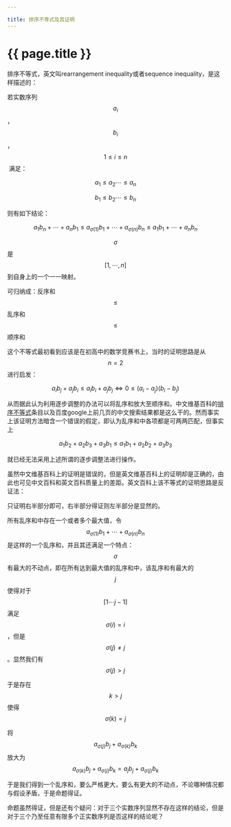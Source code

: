 ```yaml
---

title: 排序不等式及其证明
---
```


{{ page.title }}
===============

排序不等式，英文叫rearrangement inequality或者sequence inequality，是这样描述的：

若实数序列$$ a_i $$ ，$$ b_i $$，  $$ 1 \leq i \leq n $$  满足：

$$ a_1 \leq a_2 \cdots \leq a_n $$

$$ b_1 \leq b_2 \cdots \leq b_n $$

则有如下结论：

$$ a_1b_n+\cdots+a_nb_1 \leq a_{\sigma(1)}b_1+\cdots+a_{\sigma(n)}b_n \leq a_1b_1+\cdots+a_nb_n $$

$$\sigma$$是$$[1,\cdots,n]$$到自身上的一个一一映射。

可归纳成：反序和$$\leq$$乱序和$$\leq$$顺序和

这个不等式最初看到应该是在初高中的数学竞赛书上，当时的证明思路是从$$n=2$$进行启发：

$$a_ib_j+a_jb_i \leq a_ib_i+a_jb_j \Longleftrightarrow 0 \leq (a_i-a_j)(b_i-b_j)$$

从而据此认为利用逐步调整的办法可以将乱序和放大至顺序和。中文维基百科的<a href="http://zh.wikipedia.org/wiki/%E6%8E%92%E5%BA%8F%E4%B8%8D%E7%AD%89%E5%BC%8F" target="_blank">排序不等式</a>条目以及百度google上前几页的中文搜索结果都是这么干的。然而事实上该证明方法暗含一个错误的假定，即认为乱序和中各项都是可两两匹配，但事实上

$$a_1b_2+a_2b_3+a_3b_1 \leq a_1b_1+a_2b_2+a_3b_3$$

就已经无法采用上述所谓的逐步调整法进行操作。

虽然中文维基百科上的证明是错误的，但是英文维基百科上的证明却是正确的，由此也可见中文百科和英文百科质量上的差距。英文百科上该不等式的证明思路是反证法：

只证明右半部分即可，右半部分得证则左半部分是显然的。

所有乱序和中存在一个或者多个最大值，令$$a_{\sigma(1)}b_1+\cdots+a_{\sigma(n)}b_n$$是这样的一个乱序和，并且其还满足一个特点：$$\sigma$$有最大的不动点，即在所有达到最大值的乱序和中，该乱序和有最大的$$j$$使得对于$$[1\cdots j-1]$$满足$$\sigma(i)=i$$，但是$$\sigma(j)\not=j$$。显然我们有$$\sigma(j)>j$$

于是存在$$k>j$$使得$$\sigma(k)=j$$

将$$a_{\sigma(j)}b_j+a_{\sigma(k)}b_k$$放大为$$a_{\sigma(k)}b_j+a_{\sigma(j)}b_k=a_jb_j+a_{\sigma(j)}b_k$$

于是我们得到一个乱序和，要么严格更大，要么有更大的不动点，不论哪种情况都与假设矛盾，于是命题得证。

命题虽然得证，但是还有个疑问：对于三个实数序列显然不存在这样的结论，但是对于三个乃至任意有限多个正实数序列是否这样的结论呢？

